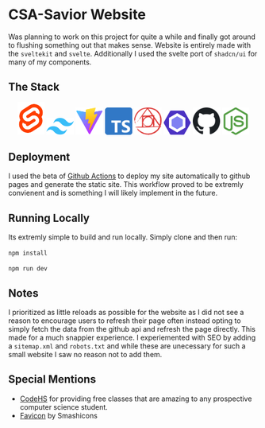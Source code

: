 # CSA-Savior Website

Was planning to work on this project for quite a while and finally got around to flushing something out that makes sense. Website is entirely made with the `sveltekit` and `svelte`. Additionally I used the svelte port of `shadcn/ui` for many of my components.

## The Stack

<div align="center">
    <img width="55" src="./assets/svelte-logo.svg"/>
    <img width="55" src="./assets/tailwind-logo.svg"/>
    <img width="55" src="./assets/Vitejs-logo.svg"/>
    <img width="55" src="./assets/typescript-logo.svg"/>
    <img width="55" src="./assets/postcss-logo.svg"/>
    <img width="55" src="./assets/ESLint-logo.svg"/>
    <img width="55" src="./assets/github-logo.svg"/>
    <img width="55" src="./assets/node-logo.svg"/>
</div>

## Deployment

I used the beta of [Github Actions](https://docs.github.com/en/actions) to deploy my site automatically to github pages and generate the static site. This workflow proved to be extremly convienent and is something I will likely implement in the future.

## Running Locally

Its extremly simple to build and run locally. Simply clone and then run:

`npm install`

`npm run dev`

## Notes

I prioritized as little reloads as possible for the website as I did not see a reason to encourage users to refresh their page often instead opting to simply fetch the data from the github api and refresh the page directly. This made for a much snappier experience. I experiemented with SEO by adding a `sitemap.xml` and `robots.txt` and while these are unecessary for such a small website I saw no reason not to add them.

## Special Mentions

- [CodeHS](https://codehs.com/) for providing free classes that are amazing to any prospective computer science student.
- [Favicon](https://www.flaticon.com/free-icons/code) by Smashicons
